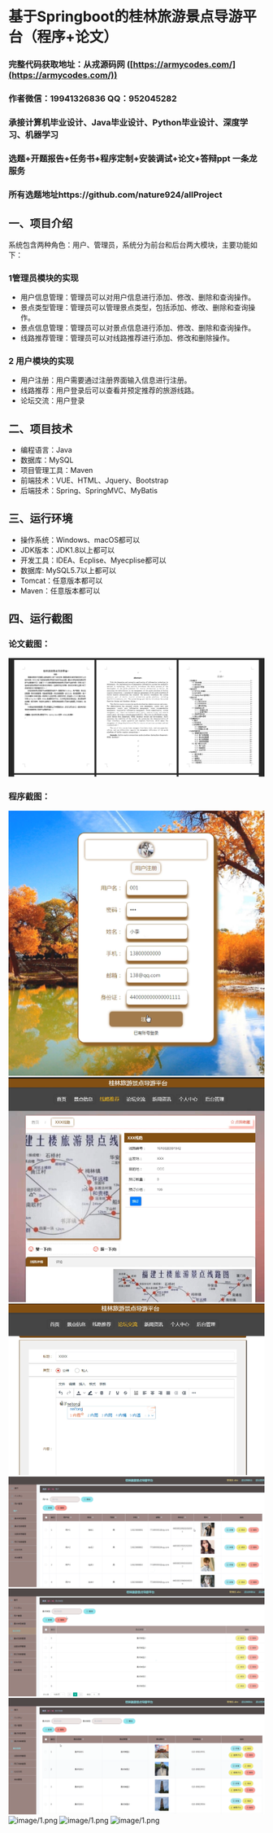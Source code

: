基于Springboot的桂林旅游景点导游平台（程序+论文）
=
### 完整代码获取地址：从戎源码网 ([https://armycodes.com/](https://armycodes.com/))
### 作者微信：19941326836  QQ：952045282 
### 承接计算机毕业设计、Java毕业设计、Python毕业设计、深度学习、机器学习
### 选题+开题报告+任务书+程序定制+安装调试+论文+答辩ppt 一条龙服务
### 所有选题地址https://github.com/nature924/allProject

一、项目介绍
---
系统包含两种角色：用户、管理员，系统分为前台和后台两大模块，主要功能如下：

### 1管理员模块的实现
- 用户信息管理：管理员可以对用户信息进行添加、修改、删除和查询操作。
- 景点类型管理：管理员可以管理景点类型，包括添加、修改、删除和查询操作。
- 景点信息管理：管理员可以对景点信息进行添加、修改、删除和查询操作。
- 线路推荐管理：管理员可以对线路推荐进行添加、修改和删除操作。

### 2 用户模块的实现
- 用户注册：用户需要通过注册界面输入信息进行注册。
- 线路推荐：用户登录后可以查看并预定推荐的旅游线路。
- 论坛交流：用户登录






二、项目技术
---
- 编程语言：Java
- 数据库：MySQL
- 项目管理工具：Maven
- 前端技术：VUE、HTML、Jquery、Bootstrap
- 后端技术：Spring、SpringMVC、MyBatis

三、运行环境
---
- 操作系统：Windows、macOS都可以
- JDK版本：JDK1.8以上都可以
- 开发工具：IDEA、Ecplise、Myecplise都可以
- 数据库: MySQL5.7以上都可以
- Tomcat：任意版本都可以
- Maven：任意版本都可以

四、运行截图
---
### 论文截图：
![image/1.png](limage/1.png)

### 程序截图：
![image/1.png](image/1.png)
![image/1.png](image/2.png)
![image/1.png](image/3.png)
![image/1.png](image/4.png)
![image/1.png](image/5.png)
![image/1.png](image/6.png)
![image/1.png](image/7.png)
![image/1.png](image/8.png)
![image/1.png](image/9.png)



